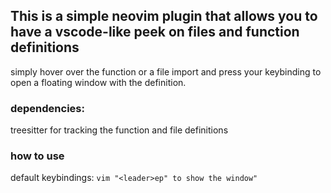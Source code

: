 ## This is a simple neovim plugin that allows you to have a vscode-like peek on files and function definitions

simply hover over the function or a file import and press your keybinding to open a floating window with the definition.

### dependencies:

treesitter for tracking the function and file definitions

### how to use

default keybindings:
`vim "<leader>ep" to show the window"`
